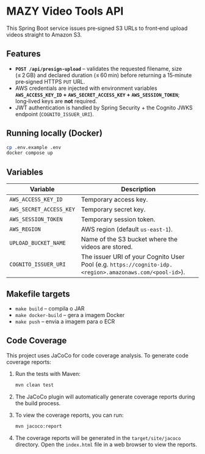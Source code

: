 # MAZY Video Tools API

This Spring Boot service issues pre‑signed S3 URLs to front‑end upload videos straight to Amazon S3.

## Features

* **`POST /api/presign-upload`** – validates the requested filename, size (≤ 2 GB) and declared duration (≤ 60 min) before returning a 15‑minute pre‑signed HTTPS `PUT` URL.
* AWS credentials are injected with environment variables **`AWS_ACCESS_KEY_ID` + `AWS_SECRET_ACCESS_KEY` + `AWS_SESSION_TOKEN`**; long‑lived keys are **not** required.
* JWT authentication is handled by Spring Security + the Cognito JWKS endpoint (`COGNITO_ISSUER_URI`).

## Running locally (Docker)

```bash
cp .env.example .env
docker compose up
```

## Variables

| Variable | Description |
|----------|-------------|
| `AWS_ACCESS_KEY_ID` | Temporary access key. |
| `AWS_SECRET_ACCESS_KEY` | Temporary secret key. |
| `AWS_SESSION_TOKEN` | Temporary session token. |
| `AWS_REGION` | AWS region (default `us-east-1`). |
| `UPLOAD_BUCKET_NAME` | Name of the S3 bucket where the videos are stored. |
| `COGNITO_ISSUER_URI` | The issuer URI of your Cognito User Pool (e.g. `https://cognito-idp.<region>.amazonaws.com/<pool-id>`). |

## Makefile targets

* `make build` – compila o JAR
* `make docker-build` – gera a imagem Docker
* `make push` – envia a imagem para o ECR

## Code Coverage

This project uses JaCoCo for code coverage analysis. To generate code coverage reports:

1. Run the tests with Maven:
   ```bash
   mvn clean test
   ```

2. The JaCoCo plugin will automatically generate coverage reports during the build process.

3. To view the coverage reports, you can run:
   ```bash
   mvn jacoco:report
   ```

4. The coverage reports will be generated in the `target/site/jacoco` directory. Open the `index.html` file in a web browser to view the reports.
